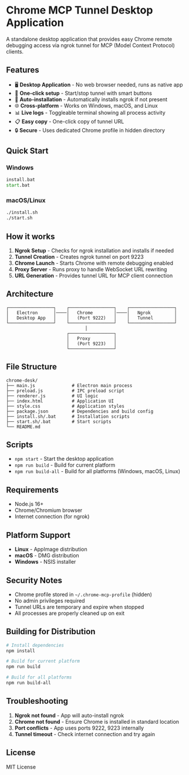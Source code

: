 # Chrome MCP Tunnel Desktop Application

A standalone desktop application that provides easy Chrome remote debugging access via ngrok tunnel for MCP (Model Context Protocol) clients.

## Features

- 🖥️ **Desktop Application** - No web browser needed, runs as native app
- 🚀 **One-click setup** - Start/stop tunnel with smart buttons
- 🔧 **Auto-installation** - Automatically installs ngrok if not present
- 🌐 **Cross-platform** - Works on Windows, macOS, and Linux
- 📊 **Live logs** - Toggleable terminal showing all process activity
- 📋 **Easy copy** - One-click copy of tunnel URL
- 🔒 **Secure** - Uses dedicated Chrome profile in hidden directory

## Quick Start

### Windows
```cmd
install.bat
start.bat
```

### macOS/Linux
```bash
./install.sh
./start.sh
```

## How it works

1. **Ngrok Setup** - Checks for ngrok installation and installs if needed
2. **Tunnel Creation** - Creates ngrok tunnel on port 9223
3. **Chrome Launch** - Starts Chrome with remote debugging enabled
4. **Proxy Server** - Runs proxy to handle WebSocket URL rewriting
5. **URL Generation** - Provides tunnel URL for MCP client connection

## Architecture

```
┌─────────────────┐    ┌─────────────────┐    ┌─────────────────┐
│   Electron      │────│   Chrome        │────│   Ngrok         │
│   Desktop App   │    │   (Port 9222)   │    │   Tunnel        │
└─────────────────┘    └─────────────────┘    └─────────────────┘
                              │
                       ┌─────────────────┐
                       │   Proxy         │
                       │   (Port 9223)   │
                       └─────────────────┘
```

## File Structure

```
chrome-desk/
├── main.js              # Electron main process
├── preload.js           # IPC preload script
├── renderer.js          # UI logic
├── index.html           # Application UI
├── style.css            # Application styles
├── package.json         # Dependencies and build config
├── install.sh/.bat      # Installation scripts
├── start.sh/.bat        # Start scripts
└── README.md
```

## Scripts

- `npm start` - Start the desktop application
- `npm run build` - Build for current platform
- `npm run build-all` - Build for all platforms (Windows, macOS, Linux)

## Requirements

- Node.js 16+
- Chrome/Chromium browser
- Internet connection (for ngrok)

## Platform Support

- **Linux** - AppImage distribution
- **macOS** - DMG distribution
- **Windows** - NSIS installer

## Security Notes

- Chrome profile stored in `~/.chrome-mcp-profile` (hidden)
- No admin privileges required
- Tunnel URLs are temporary and expire when stopped
- All processes are properly cleaned up on exit

## Building for Distribution

```bash
# Install dependencies
npm install

# Build for current platform
npm run build

# Build for all platforms
npm run build-all
```

## Troubleshooting

1. **Ngrok not found** - App will auto-install ngrok
2. **Chrome not found** - Ensure Chrome is installed in standard location
3. **Port conflicts** - App uses ports 9222, 9223 internally
4. **Tunnel timeout** - Check internet connection and try again

## License

MIT License
